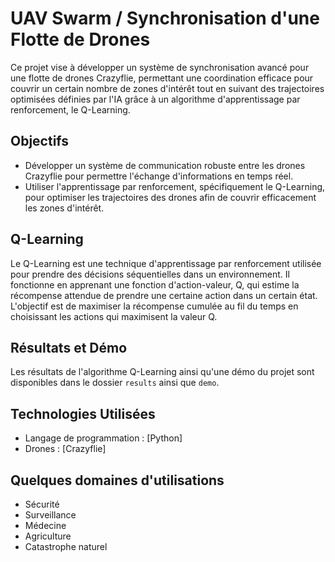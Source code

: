 # UAV Swarm / Synchronisation d'une Flotte de Drones

Ce projet vise à développer un système de synchronisation avancé pour une flotte de drones Crazyflie, permettant une coordination efficace pour couvrir un certain nombre de zones d'intérêt tout en suivant des trajectoires optimisées définies par l'IA grâce à un algorithme d'apprentissage par renforcement, le Q-Learning.

## Objectifs

- Développer un système de communication robuste entre les drones Crazyflie pour permettre l'échange d'informations en temps réel.
- Utiliser l'apprentissage par renforcement, spécifiquement le Q-Learning, pour optimiser les trajectoires des drones afin de couvrir efficacement les zones d'intérêt.

## Q-Learning

Le Q-Learning est une technique d'apprentissage par renforcement utilisée pour prendre des décisions séquentielles dans un environnement. Il fonctionne en apprenant une fonction d'action-valeur, Q, qui estime la récompense attendue de prendre une certaine action dans un certain état. L'objectif est de maximiser la récompense cumulée au fil du temps en choisissant les actions qui maximisent la valeur Q.

## Résultats et Démo

Les résultats de l'algorithme Q-Learning ainsi qu'une démo du projet sont disponibles dans le dossier `results` ainsi que `demo`.

## Technologies Utilisées

- Langage de programmation : [Python]
- Drones : [Crazyflie]

## Quelques domaines d'utilisations

- Sécurité
- Surveillance
- Médecine
- Agriculture
- Catastrophe naturel

